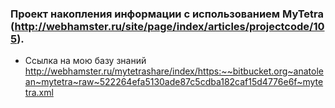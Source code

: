 ### Проект накопления информации с использованием MyTetra (http://webhamster.ru/site/page/index/articles/projectcode/105).
* Ссылка на мою базу знаний 
	http://webhamster.ru/mytetrashare/index/https:~~bitbucket.org~anatolean~mytetra~raw~522264efa5130ade87c5cdba182caf15d4776e6f~mytetra.xml


